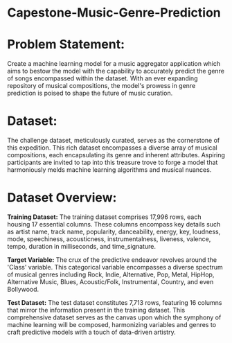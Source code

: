 # Capestone-Music-Genre-Prediction

# Problem Statement:
Create a machine learning model for a music aggregator application which aims to bestow the model with the capability to accurately predict the genre of songs encompassed within the dataset. With an ever expanding repository of musical compositions, the model's prowess in genre prediction is poised to shape the future of music curation.

# Dataset:
The challenge dataset, meticulously curated, serves as the cornerstone of this expedition. This rich dataset encompasses a diverse array of musical compositions, each encapsulating its genre and inherent attributes. Aspiring participants are invited to tap into this treasure trove to forge a model that harmoniously melds machine learning algorithms and musical nuances.

# Dataset Overview:
**Training Dataset:**
The training dataset comprises 17,996 rows, each housing 17 essential columns. These columns encompass key details such as artist name, track name, popularity, danceability, energy, key, loudness, mode, speechiness, acousticness, instrumentalness, liveness, valence, tempo, duration in milliseconds, and time_signature.

**Target Variable:**
The crux of the predictive endeavor revolves around the 'Class' variable. This categorical variable encompasses a diverse spectrum of musical genres including Rock, Indie, Alternative, Pop, Metal, HipHop, Alternative Music, Blues, Acoustic/Folk, Instrumental, Country, and even Bollywood.

**Test Dataset:**
The test dataset constitutes 7,713 rows, featuring 16 columns that mirror the information present in the training dataset. This comprehensive dataset serves as the canvas upon which the symphony of machine learning will be composed, harmonizing variables and genres to craft predictive models with a touch of data-driven artistry.
